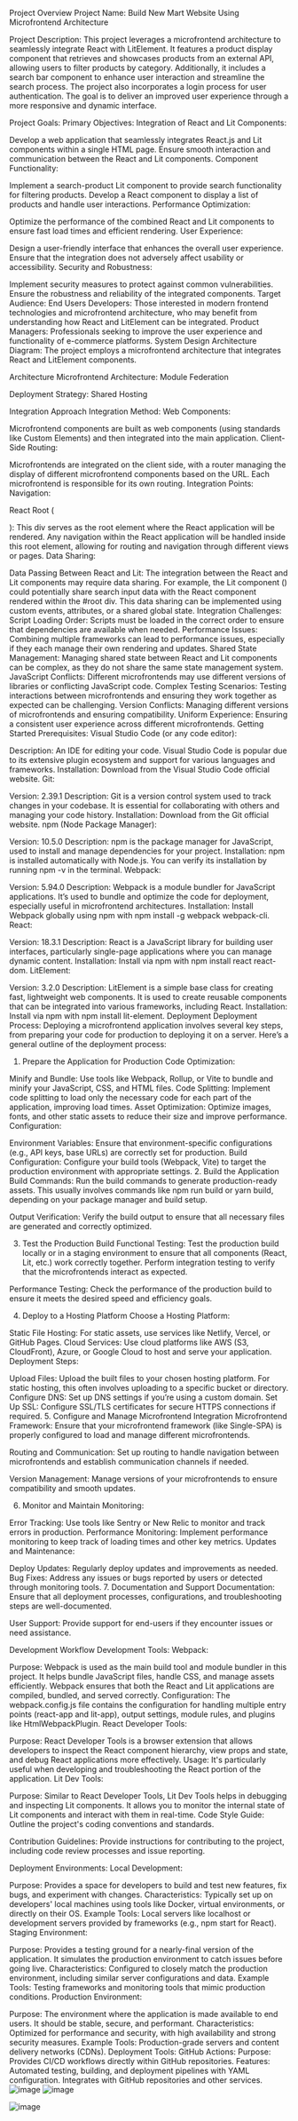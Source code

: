 Project Overview
Project Name:
Build New Mart Website Using Microfrontend Architecture

Project Description:
This project leverages a microfrontend architecture to seamlessly integrate React with LitElement. It features a product display component that retrieves and showcases products from an external API, allowing users to filter products by category. Additionally, it includes a search bar component to enhance user interaction and streamline the search process. The project also incorporates a login process for user authentication. The goal is to deliver an improved user experience through a more responsive and dynamic interface.

Project Goals:
Primary Objectives:
Integration of React and Lit Components:

Develop a web application that seamlessly integrates React.js and Lit components within a single HTML page.
Ensure smooth interaction and communication between the React and Lit components.
Component Functionality:

Implement a search-product Lit component to provide search functionality for filtering products.
Develop a React component to display a list of products and handle user interactions.
Performance Optimization:

Optimize the performance of the combined React and Lit components to ensure fast load times and efficient rendering.
User Experience:

Design a user-friendly interface that enhances the overall user experience.
Ensure that the integration does not adversely affect usability or accessibility.
Security and Robustness:

Implement security measures to protect against common vulnerabilities.
Ensure the robustness and reliability of the integrated components.
Target Audience:
End Users
Developers: Those interested in modern frontend technologies and microfrontend architecture, who may benefit from understanding how React and LitElement can be integrated.
Product Managers: Professionals seeking to improve the user experience and functionality of e-commerce platforms.
System Design Architecture Diagram:
The project employs a microfrontend architecture that integrates React and LitElement components.

Architecture
Microfrontend Architecture:
Module Federation

Deployment Strategy:
Shared Hosting

Integration Approach
Integration Method:
Web Components:

Microfrontend components are built as web components (using standards like Custom Elements) and then integrated into the main application.
Client-Side Routing:

Microfrontends are integrated on the client side, with a router managing the display of different microfrontend components based on the URL. Each microfrontend is responsible for its own routing.
Integration Points:
Navigation:

React Root (<div id="root"></div>): This div serves as the root element where the React application will be rendered. Any navigation within the React application will be handled inside this root element, allowing for routing and navigation through different views or pages.
Data Sharing:

Data Passing Between React and Lit: The integration between the React and Lit components may require data sharing. For example, the Lit component (<search-product>) could potentially share search input data with the React component rendered within the #root div. This data sharing can be implemented using custom events, attributes, or a shared global state.
Integration Challenges:
Script Loading Order: Scripts must be loaded in the correct order to ensure that dependencies are available when needed.
Performance Issues: Combining multiple frameworks can lead to performance issues, especially if they each manage their own rendering and updates.
Shared State Management: Managing shared state between React and Lit components can be complex, as they do not share the same state management system.
JavaScript Conflicts: Different microfrontends may use different versions of libraries or conflicting JavaScript code.
Complex Testing Scenarios: Testing interactions between microfrontends and ensuring they work together as expected can be challenging.
Version Conflicts: Managing different versions of microfrontends and ensuring compatibility.
Uniform Experience: Ensuring a consistent user experience across different microfrontends.
Getting Started
Prerequisites:
Visual Studio Code (or any code editor):

Description: An IDE for editing your code. Visual Studio Code is popular due to its extensive plugin ecosystem and support for various languages and frameworks.
Installation: Download from the Visual Studio Code official website.
Git:

Version: 2.39.1
Description: Git is a version control system used to track changes in your codebase. It is essential for collaborating with others and managing your code history.
Installation: Download from the Git official website.
npm (Node Package Manager):

Version: 10.5.0
Description: npm is the package manager for JavaScript, used to install and manage dependencies for your project.
Installation: npm is installed automatically with Node.js. You can verify its installation by running npm -v in the terminal.
Webpack:

Version: 5.94.0
Description: Webpack is a module bundler for JavaScript applications. It’s used to bundle and optimize the code for deployment, especially useful in microfrontend architectures.
Installation: Install Webpack globally using npm with npm install -g webpack webpack-cli.
React:

Version: 18.3.1
Description: React is a JavaScript library for building user interfaces, particularly single-page applications where you can manage dynamic content.
Installation: Install via npm with npm install react react-dom.
LitElement:

Version: 3.2.0
Description: LitElement is a simple base class for creating fast, lightweight web components. It is used to create reusable components that can be integrated into various frameworks, including React.
Installation: Install via npm with npm install lit-element.
Deployment
Deployment Process:
Deploying a microfrontend application involves several key steps, from preparing your code for production to deploying it on a server. Here’s a general outline of the deployment process:

1. Prepare the Application for Production
Code Optimization:

Minify and Bundle: Use tools like Webpack, Rollup, or Vite to bundle and minify your JavaScript, CSS, and HTML files.
Code Splitting: Implement code splitting to load only the necessary code for each part of the application, improving load times.
Asset Optimization: Optimize images, fonts, and other static assets to reduce their size and improve performance.
Configuration:

Environment Variables: Ensure that environment-specific configurations (e.g., API keys, base URLs) are correctly set for production.
Build Configuration: Configure your build tools (Webpack, Vite) to target the production environment with appropriate settings.
2. Build the Application
Build Commands: Run the build commands to generate production-ready assets. This usually involves commands like npm run build or yarn build, depending on your package manager and build setup.

Output Verification: Verify the build output to ensure that all necessary files are generated and correctly optimized.

3. Test the Production Build
Functional Testing: Test the production build locally or in a staging environment to ensure that all components (React, Lit, etc.) work correctly together. Perform integration testing to verify that the microfrontends interact as expected.

Performance Testing: Check the performance of the production build to ensure it meets the desired speed and efficiency goals.

4. Deploy to a Hosting Platform
Choose a Hosting Platform:

Static File Hosting: For static assets, use services like Netlify, Vercel, or GitHub Pages.
Cloud Services: Use cloud platforms like AWS (S3, CloudFront), Azure, or Google Cloud to host and serve your application.
Deployment Steps:

Upload Files: Upload the built files to your chosen hosting platform. For static hosting, this often involves uploading to a specific bucket or directory.
Configure DNS: Set up DNS settings if you’re using a custom domain.
Set Up SSL: Configure SSL/TLS certificates for secure HTTPS connections if required.
5. Configure and Manage Microfrontend Integration
Microfrontend Framework: Ensure that your microfrontend framework (like Single-SPA) is properly configured to load and manage different microfrontends.

Routing and Communication: Set up routing to handle navigation between microfrontends and establish communication channels if needed.

Version Management: Manage versions of your microfrontends to ensure compatibility and smooth updates.

6. Monitor and Maintain
Monitoring:

Error Tracking: Use tools like Sentry or New Relic to monitor and track errors in production.
Performance Monitoring: Implement performance monitoring to keep track of loading times and other key metrics.
Updates and Maintenance:

Deploy Updates: Regularly deploy updates and improvements as needed.
Bug Fixes: Address any issues or bugs reported by users or detected through monitoring tools.
7. Documentation and Support
Documentation: Ensure that all deployment processes, configurations, and troubleshooting steps are well-documented.

User Support: Provide support for end-users if they encounter issues or need assistance.

Development Workflow
Development Tools:
Webpack:

Purpose: Webpack is used as the main build tool and module bundler in this project. It helps bundle JavaScript files, handle CSS, and manage assets efficiently. Webpack ensures that both the React and Lit applications are compiled, bundled, and served correctly.
Configuration: The webpack.config.js file contains the configuration for handling multiple entry points (react-app and lit-app), output settings, module rules, and plugins like HtmlWebpackPlugin.
React Developer Tools:

Purpose: React Developer Tools is a browser extension that allows developers to inspect the React component hierarchy, view props and state, and debug React applications more effectively.
Usage: It's particularly useful when developing and troubleshooting the React portion of the application.
Lit Dev Tools:

Purpose: Similar to React Developer Tools, Lit Dev Tools helps in debugging and inspecting Lit components. It allows you to monitor the internal state of Lit components and interact with them in real-time.
Code Style Guide:
Outline the project's coding conventions and standards.

Contribution Guidelines:
Provide instructions for contributing to the project, including code review processes and issue reporting.

Deployment Environments:
Local Development:

Purpose: Provides a space for developers to build and test new features, fix bugs, and experiment with changes.
Characteristics: Typically set up on developers' local machines using tools like Docker, virtual environments, or directly on their OS.
Example Tools: Local servers like localhost or development servers provided by frameworks (e.g., npm start for React).
Staging Environment:

Purpose: Provides a testing ground for a nearly-final version of the application. It simulates the production environment to catch issues before going live.
Characteristics: Configured to closely match the production environment, including similar server configurations and data.
Example Tools: Testing frameworks and monitoring tools that mimic production conditions.
Production Environment:

Purpose: The environment where the application is made available to end users. It should be stable, secure, and performant.
Characteristics: Optimized for performance and security, with high availability and strong security measures.
Example Tools: Production-grade servers and content delivery networks (CDNs).
Deployment Tools:
GitHub Actions:
Purpose: Provides CI/CD workflows directly within GitHub repositories.
Features: Automated testing, building, and deployment pipelines with YAML configuration. Integrates with GitHub repositories and other services.
![image](https://github.com/user-attachments/assets/064e877b-1ee3-4351-aaf8-8a9c71682dc9)
![image](https://github.com/user-attachments/assets/7765d478-841c-479d-8b3f-28ce2e2cff1e)

![image](https://github.com/user-attachments/assets/20947008-a10a-4367-ac00-88129c90f4c2)

